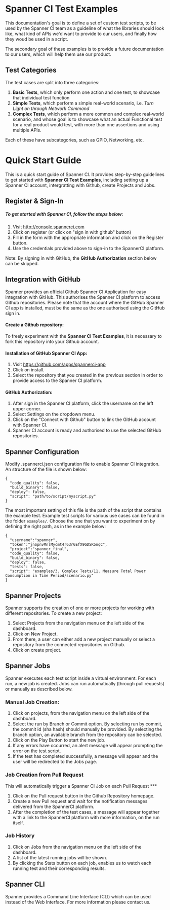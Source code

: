 # Spanner CI Test Examples #

This documentation's goal is to define a set of custom test scripts, to be used by the Spanner CI team as a guideline of what the libraries should look like, what kind of APIs we'd want to provide to our users, and finally how they woud be used in a script.

The secondary goal of these examples is to provide a future documentation to our users, which will help them use our product.

## Test Categories

The test cases are split into three categories:

1. **Basic Tests**, which only perform one action and one test, to showcase that individual test function
2. **Simple Tests**, which perform a simple real-world scenario, i.e. *Turn Light on through Network Command*
3. **Complex Tests**, which perform a more common and complex real-world scenario, and whose goal is to showcase what an actual Functional test for a real product would test, with more than one assertions and using multiple APIs.

Each of these have subcategories, such as GPIO, Networking, etc.

# Quick Start Guide #

This is a quick start guide of Spanner CI. It provides step-by-step guidelines to get started with **Spanner CI Test Examples**, including setting up a Spanner CI account, intergratting with Github, create Projects and Jobs.

## Register & Sign-In

##### To get started with Spanner CI, follow the steps below:

1. Visit http://console.spannerci.com
2. Click on register (or click on "sign in with github" button)
3. Fill in the form with the appropriate information and click on the Register button.
4. Use the credentials provided above to sign-in to the SpannerCI platform.

Note: By signing in with GitHub, the **GitHub Authorization** section below can be skipped.

## Integration with GitHub

Spanner provides an official Github Spanner CI Application for easy integration with GitHub. This authorises the Spanner CI platform to access Github repositories. Please note that the account where the GitHub Spanner CI app is installed, must be the same as the one authorised using the GitHub sign in. 

#### Create a Github repository:
To freely experiment with the **Spanner CI Test Examples**, it is necessary to fork this repository into your Github account.

#### Installation of GitHub Spanner CI App:
1. Visit https://github.com/apps/spannerci-app
2. Click on install.
3. Select the repository that you created in the previous section in order to provide access to the Spanner CI platform.

#### GitHub Authorization:
1. After sign in the Spanner CI platform, click the username on the left upper corner.
2. Select Settings on the dropdown menu.
3. Click on the "Connect with Github" button to link the GitHub account with Spanner CI.
4. Spanner CI account is ready and authorised to use the selected GitHub repositories.

## Spanner Configuration

Modify .spannerci.json configuration file to enable Spanner CI integration. An structure of the file is shown below:

    {
      "code_quality": false,
      "build_binary": false,
      "deploy": false,
      "script": "path/to/script/myscript.py"
    }
    
The most important setting of this file is the path of the script that contains the example test. Example test scripts for various use cases can be found in the folder `examples/`. Choose the one that you want to experiment on by defining the right path, as in the example below:

    { 
      "username":"spanner", 
      "token":"jnSpnvMnlMycmt4r63rGEfX9GDSR5nqC",
      "project":"spanner_final",
      "code_quality": false,
      "build_binary": false,
      "deploy": false,
      "tests": false,
      "script": "examples/3. Complex Tests/11. Measure Total Power Consumption in Time Period/scenario.py"
    }

## Spanner Projects
Spanner supports the creation of one or more projects for working with different repositories. To create a new project:

1. Select Projects from the navigation menu on the left side of the dashboard.
2. Click on New Project.
3. From there, a user can either add a new project manually or select a repository from the connected repositories on Github.
4. Click on create project.

## Spanner Jobs
Spanner executes each test script inside a virtual environment. For each run, a new job is created. Jobs can run automatically (through pull requests) or manually as described below.

### Manual Job Creation:
1. Click on projects, from the navigation menu on the left side of the dashboard.
2. Select the run by Branch or Commit option. By selecting run by commit, the commit id (sha hash) should manually be provided. By selecting the branch option, an available branch from the repository can be selected.
3. Click on the Play Button to start the new job.
4. If any errors have occurred, an alert message will appear prompting the error on the test script.
5. If the test has completed successfully, a message will appear and the user will be redirected to the Jobs page.

### Job Creation from Pull Request

This will automatically trigger a Spanner CI Job on each Pull Request ***

1. Click on the Pull request button in the Github Repository homepage.
2. Create a new Pull request and wait for the notification messages delivered from the SpannerCI platform.
3. After the completion of the test cases, a message will appear together with a link to the SpannerCI platform with more information, on the run itself.

### Job History

1. Click on Jobs from the navigation menu on the left side of the dashboard.
2. A list of the latest running jobs will be shown.
3. By clicking the Stats button on each job, enables us to watch each running test and their corresponding results.

## Spanner CLI
Spanner provides a Command Line Interface (CLI) which can be used instead of the Web Interface. For more information please contact us.
